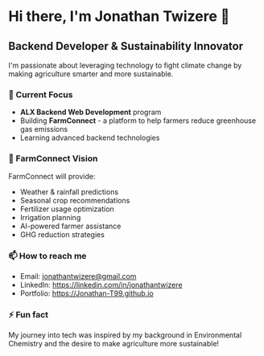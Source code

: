 # Hi there, I'm Jonathan Twizere 👋

## Backend Developer & Sustainability Innovator

I'm passionate about leveraging technology to fight climate change by making agriculture smarter and more sustainable.

### 🔭 Current Focus
- **ALX Backend Web Development** program
- Building **FarmConnect** - a platform to help farmers reduce greenhouse gas emissions
- Learning advanced backend technologies

### 🌱 FarmConnect Vision
FarmConnect will provide:
- Weather & rainfall predictions
- Seasonal crop recommendations
- Fertilizer usage optimization
- Irrigation planning
- AI-powered farmer assistance
- GHG reduction strategies

### 📫 How to reach me
- Email: jonathantwizere@gmail.com
- LinkedIn: https://linkedin.com/in/jonathantwizere
- Portfolio: https://Jonathan-T99.github.io

### ⚡ Fun fact
My journey into tech was inspired by my background in Environmental Chemistry and the desire to make agriculture more sustainable!
